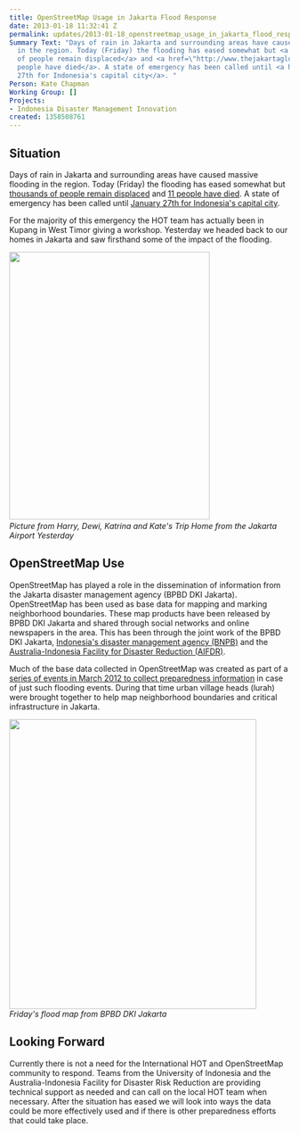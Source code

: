 ```yaml
---
title: OpenStreetMap Usage in Jakarta Flood Response
date: 2013-01-18 11:32:41 Z
permalink: updates/2013-01-18_openstreetmap_usage_in_jakarta_flood_response
Summary Text: "Days of rain in Jakarta and surrounding areas have caused massive flooding
  in the region. Today (Friday) the flooding has eased somewhat but <a href=\"http://www.thejakartaglobe.com/home/floods-ease-in-jakarta-thousands-left-homeless/566178\">thousands
  of people remain displaced</a> and <a href=\"http://www.thejakartaglobe.com/home/eleven-dead-as-floods-swamp-central-jakarta/566162\">11
  people have died</a>. A state of emergency has been called until <a href=\"http://www.thejakartapost.com/news/2013/01/18/state-emergency-jakarta.html\">January
  27th for Indonesia's capital city</a>. "
Person: Kate Chapman
Working Group: []
Projects:
- Indonesia Disaster Management Innovation
created: 1358508761
---
```


<h2>Situation</h2><p>Days of rain in Jakarta and surrounding areas have caused massive flooding in the region. Today (Friday) the flooding has eased somewhat but <a href="http://www.thejakartaglobe.com/home/floods-ease-in-jakarta-thousands-left-homeless/566178">thousands of people remain displaced</a> and <a href="http://www.thejakartaglobe.com/home/eleven-dead-as-floods-swamp-central-jakarta/566162">11 people have died</a>. A state of emergency has been called until <a href="http://www.thejakartapost.com/news/2013/01/18/state-emergency-jakarta.html">January 27th for Indonesia's capital city</a>.</p><p>For the majority of this emergency the HOT team has actually been in Kupang in West Timor giving a workshop. Yesterday we headed back to our homes in Jakarta and saw firsthand some of the impact of the flooding. </p><p><img class="image-large" style="vertical-align: baseline;" title="Picture from Harry, Dewi, Katrina and Kate's Trip Home from the Jakarta Airport Yesterday" src="/sites/default/files/styles/large/public/flooding_0.jpg?itok=t5VP5vtg" alt="" width="360" height="480"><em><br>Picture from Harry, Dewi, Katrina and Kate's Trip Home from the Jakarta Airport Yesterday</em></p><h2>OpenStreetMap Use</h2><p>OpenStreetMap has played a role in the dissemination of information from the Jakarta disaster management agency (BPBD DKI Jakarta). OpenStreetMap has been used as base data for mapping and marking neighborhood boundaries. These map products have been released by BPBD DKI Jakarta and shared through social networks and online newspapers in the area. This has been through the joint work of the BPBD DKI Jakarta, <a href="http://www.bnpb.go.id/">Indonesia's disaster management agency (BNPB)</a> and the <a href="http://aifdr.org">Australia-Indonesia Facility for Disaster Reduction (AIFDR)</a>.</p><p>Much of the base data collected in OpenStreetMap was created as part of a <a href="http://hot.openstreetmap.org/updates/Jakarta_best_community_mapped_for_preparedness">series of events in March 2012 to collect preparedness information</a> in case of just such flooding events. During that time urban village heads (lurah) were brought together to help map neighborhood boundaries and critical infrastructure in Jakarta.&nbsp;</p><p><em><img title="Friday's flood map from BPBD DKI Jakarta" src="/sites/default/files/bpbd_map_0.jpg" alt="" width="444" height="520"><br>Friday's flood map from BPBD DKI Jakarta</em></p><h2>Looking Forward</h2><p>Currently there is not a need for the International HOT and OpenStreetMap community to respond. Teams from the University of Indonesia and the Australia-Indonesia Facility for Disaster Risk Reduction are providing technical support as needed and can call on the local HOT team when necessary. After the situation has eased we will look into ways the data could be more effectively used and if there is other preparedness efforts that could take place.</p>
